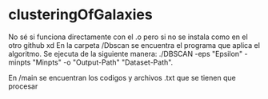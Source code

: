 # clusteringOfGalaxies

No sé si funciona directamente con el .o pero si no se instala como en el otro github xd 
En la carpeta /Dbscan se encuentra el programa que aplica el algoritmo. Se ejecuta de la siguiente manera: 
./DBSCAN -eps "Epsilon" -minpts "Minpts" -o "Output-Path" "Dataset-Path".

En /main se encuentran los codigos y archivos .txt que se tienen que procesar
